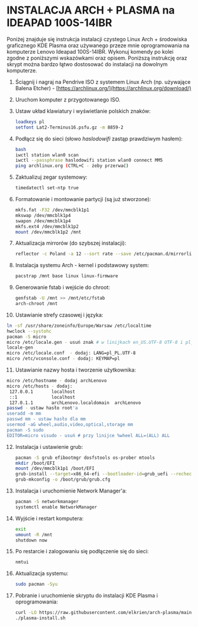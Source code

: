 # INSTALACJA ARCH + PLASMA na IDEAPAD 100S-14IBR


Poniżej znajduje się instrukcja instalacji czystego Linux Arch + środowiska graficznego KDE Plasma oraz używanego przeze mnie oprogramowania na komputerze Lenovo Ideapad 100S-14IBR. Wykonuj komendy po kolei zgodne z poniższymi wskazówkami oraz opisem. Poniższą instrukcję oraz skrypt można bardzo łątwo dostosować do instalacji na dowolnym komputerze.

1. Ściągnij i nagraj na Pendrive ISO z systemem Linux Arch (np. używające Balena Etcher) - [https://archlinux.org/](https://archlinux.org/download/)

2. Uruchom komputer z przygotowanego ISO.

3. Ustaw układ klawiatury i wyświetlanie polskich znaków:

   ```sh
   loadkeys pl
   setfont Lat2-Terminus16.psfu.gz -m 8859-2
   ```
   
4. Podłącz się do sieci (słowo *haslodowifi* zastąp prawdziwym hasłem):

   ```sh
   bash
   iwctl station wlan0 scan
   iwctl --passphrase haslodowifi station wlan0 connect MM5
   ping archlinux.org (CTRL+C - żeby przerwać)
   ```

5. Zaktualizuj zegar systemowy:

   ```sh
   timedatectl set-ntp true
   ```
   
6. Formatowanie i montowanie partycji (są już stworzone):

   ```sh
   mkfs.fat -F32 /dev/mmcblk1p1
   mkswap /dev/mmcblk1p4
   swapon /dev/mmcblk1p4
   mkfs.ext4 /dev/mmcblk1p2
   mount /dev/mmcblk1p2 /mnt
   ```

7. Aktualizacja mirrorów (do szybszej instalacji):

   ```sh
   reflector -c Poland -a 12 --sort rate --save /etc/pacman.d/mirrorlist
   ```

8. Instalacja systemu Arch - kernel i podstawowy system:

   ```sh
   pacstrap /mnt base linux linux-firmware
   ```

9. Generowanie fstab i wejście do chroot:

   ```sh
   genfstab -U /mnt >> /mnt/etc/fstab
   arch-chroot /mnt
   ```

10. Ustawianie strefy czasowej i języka:

   ```sh
   ln -sf /usr/share/zoneinfo/Europe/Warsaw /etc/localtime
   hwclock --systohc
   pacman -S micro
   micro /etc/locale.gen - usuń znak # w linijkach en_US.UTF-8 UTF-8 i pl_PL.UTF-8 UTF-8
   locale-gen
   micro /etc/locale.conf  - dodaj: LANG=pl_PL.UTF-8
   micro /etc/vconsole.conf - dodaj: KEYMAP=pl
   ```

11. Ustawianie nazwy hosta i tworzenie użytkownika:

   ```sh
   micro /etc/hostname - dodaj archLenovo
   micro /etc/hosts - dodaj:
   	127.0.0.1		localhost
   	::1				localhost
   	127.0.1.1		archLenovo.localdomain	archLenovo
   passwd - ustaw hasło root'a
   useradd -m mm
   passwd mm - ustaw hasło dla mm
   usermod -aG wheel,audio,video,optical,storage mm
   pacman -S sudo
   EDITOR=micro visudo - usuń # przy linijce %wheel ALL=(ALL) ALL
   ```

12. Instalacja i ustawienie grub:

    ```sh
    pacman -S grub efibootmgr dosfstools os-prober mtools
    mkdir /boot/EFI
    mount /dev/mmcblk1p1 /boot/EFI
    grub-install --target=x86_64-efi --bootloader-id=grub_uefi --recheck
    grub-mkconfig -o /boot/grub/grub.cfg
    ```

13. Instalacja i uruchomienie Network Manager'a:

    ```sh
    pacman -S networkmanager
    systemctl enable NetworkManager
    ```

14. Wyjście i restart komputera:

    ```sh
    exit
    umount -R /mnt
    shutdown now
    ```

15. Po restarcie i zalogowaniu się podłączenie się do sieci:

    ```sh
    nmtui
    ```

16. Aktualizacja systemu:

    ```sh
    sudo pacman -Syu
    ```
17. Pobranie i uruchomienie skryptu do instalacji KDE Plasma i oprogramowania:

    ```sh
    curl -LO https://raw.githubusercontent.com/elkrien/arch-plasma/main/plasma-install.sh
    ./plasma-install.sh
    ```
